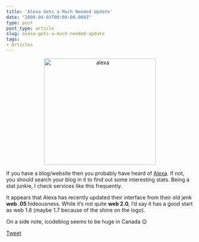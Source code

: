 ```yaml
---
title: 'Alexa Gets a Much Needed Update'
date: "2009-04-03T00:00:00.000Z"
type: post 
post_type: article
slug: alexa-gets-a-much-needed-update
tags: 
- Articles
---
```

<p style="text-align: center;">
  <a href="http://brandontreb.com/wp-content/uploads/2009/04/alexa.png"><img class="size-medium wp-image-180 alignnone" title="alexa" src="http://brandontreb.com/wp-content/uploads/2009/04/alexa-300x286.png" alt="alexa" width="300" height="286" /></a>
</p>

<p style="text-align: left;">
  If you have a blog/website then you probably have heard of <a href="http://alexa.com">Alexa</a>. If not, you should search your blog in it to find out some interesting stats. Being a stat junkie, I check services like this frequently.
</p>

<p style="text-align: left;">
  It appears that Alexa has recently updated their interface from their old jenk <strong>web .05 </strong>hideousness. While it&#8217;s not quite <strong>web 2.0</strong>, I&#8217;d say it has a good start as web 1.6 (maybe 1.7 because of the shine on the logo).
</p>

<p style="text-align: left;">
  On a side note, icodeblog seems to be huge in Canada 😉
</p>

<div style="">
  <a href="http://twitter.com/share" class="twitter-share-button" data-count="horizontal" data-text="Alexa Gets a Much Needed Update" data-url="http://brandontreb.com/alexa-gets-a-much-needed-update"  data-via="brandontreb" data-related="brandontreb:">Tweet</a>
</div>
